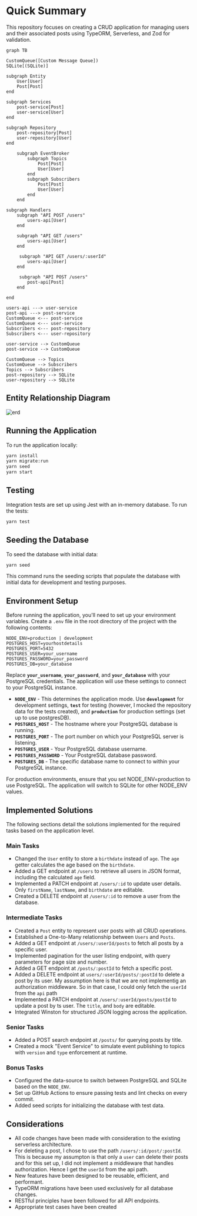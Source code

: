 # Quick Summary
This repository focuses on creating a CRUD application for managing users and their associated posts using TypeORM, Serverless, and Zod for validation.

```mermaid
graph TB

CustomQueue([Custom Message Queue])
SQLite[(SQLite)]

subgraph Entity
    User[User]
    Post[Post]
end

subgraph Services
    post-service[Post]
    user-service[User]
end

subgraph Repository
    post-repository[Post]
    user-repository[User]
end

    subgraph EventBroker
        subgraph Topics
            Post[Post]
            User[User]
        end
        subgraph Subscribers
            Post[Post]
            User[User]
        end
    end

subgraph Handlers
    subgraph "API POST /users"
        users-api[User]
    end
    
    subgraph "API GET /users"
        users-api[User]
    end
    
     subgraph "API GET /users/:userId"
        users-api[User]
    end
    
     subgraph "API POST /users"
        post-api[Post]
    end
    
end

users-api ---> user-service
post-api ---> post-service
CustomQueue <--- post-service
CustomQueue <--- user-service
Subscribers <--- post-repository
Subscribers <--- user-repository

user-service --> CustomQueue
post-service --> CustomQueue

CustomQueue --> Topics
CustomQueue --> Subscribers
Topics --> Subscribers
post-repository --> SQLite
user-repository --> SQLite
```


## Entity Relationship Diagram

![erd](../images/erd.png)

## Running the Application
To run the application locally:

```bash
yarn install
yarn migrate:run
yarn seed
yarn start
```

## Testing

Integration tests are set up using Jest with an in-memory database. To run the tests:

```bash
yarn test
```

## Seeding the Database

To seed the database with initial data:

```bash
yarn seed
```

This command runs the seeding scripts that populate the database with initial data for development and testing purposes.


## Environment Setup

Before running the application, you'll need to set up your environment variables. Create a `.env` file in the root directory of the project with the following contents:

```env
NODE_ENV=production | development
POSTGRES_HOST=yourhostdetails
POSTGRES_PORT=5432
POSTGRES_USER=your_username
POSTGRES_PASSWORD=your_password
POSTGRES_DB=your_database
```

Replace **`your_username`**, **`your_password`**, and **`your_database`** with your PostgreSQL credentials. The application will use these settings to connect to your PostgreSQL instance.

- **`NODE_ENV`** - This determines the application mode. Use **`development`** for development settings, **`test`** for testing (however, I mocked the repository data for the tests created), and **`production`** for production settings (set up to use postgresDB).
- **`POSTGRES_HOST`** - The hostname where your PostgreSQL database is running.
- **`POSTGRES_PORT`** - The port number on which your PostgreSQL server is listening.
- **`POSTGRES_USER`** - Your PostgreSQL database username.
- **`POSTGRES_PASSWORD`** - Your PostgreSQL database password.
- **`POSTGRES_DB`** - The specific database name to connect to within your PostgreSQL instance.

For production environments, ensure that you set NODE_ENV=production to use PostgreSQL. The application will switch to SQLite for other NODE_ENV values.

## Implemented Solutions
The following sections detail the solutions implemented for the required tasks based on the application level.

### Main Tasks

- Changed the `User` entity to store a `birthdate` instead of `age`. The `age` getter calculates the age based on the `birthdate`.
- Added a GET endpoint at `/users` to retrieve all users in JSON format, including the calculated `age` field.
- Implemented a PATCH endpoint at `/users/:id` to update user details. Only `firstName`, `lastName`, and `birthdate` are editable.
- Created a DELETE endpoint at `/users/:id` to remove a user from the database.

### Intermediate Tasks

- Created a `Post` entity to represent user posts with all CRUD operations.
- Established a One-to-Many relationship between `Users` and `Posts`.
- Added a GET endpoint at `/users/:userId/posts` to fetch all posts by a specific user.
- Implemented pagination for the user listing endpoint, with query parameters for page size and number.
- Added a GET endpoint at `/posts/:postId` to fetch a specific post.
- Added a DELETE endpoint at `users/:userId/posts/:postId` to delete a post by its user. My assumption here is that we are not implementig an authorization middleware. So in that case, I could only fetch the `userId` from the `api` path
- Implemented a PATCH endpoint at `/users/:userId/posts/postId` to update a post by ts user. The `title`, and `body` are editable.
- Integrated Winston for structured JSON logging across the application.

### Senior Tasks

- Added a POST search endpoint at `/posts/` for querying posts by title.
- Created a mock "Event Service" to simulate event publishing to topics with `version` and `type` enforcement at runtime.

### Bonus Tasks

- Configured the data-source to switch between PostgreSQL and SQLite based on the `NODE_ENV`.
- Set up GitHub Actions to ensure passing tests and lint checks on every commit.
- Added seed scripts for initializing the database with test data.


## **Considerations**

- All code changes have been made with consideration to the existing serverless architecture.
- For deleting a post, I chose to use the path `/users/:id/post/:postId`. This is because my assumpton is that only a `user` can delete their posts and for this set up, I did not implement a middleware that handles authorization. Hence I get the `userId` from the api path.
- New features have been designed to be reusable, efficient, and performant.
- TypeORM migrations have been used exclusively for all database changes.
- RESTful principles have been followed for all API endpoints.
- Appropriate test cases have been created